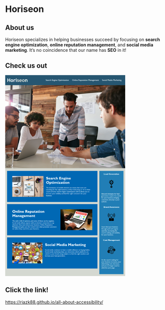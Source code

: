 # Horiseon

## About us

Horiseon specializes in helping businesses succeed by focusing on **search engine optimization**, **online reputation management**, and **social media marketing**. It’s no coincidence that our name has **SEO** in it!

## Check us out

![](Develop/assets/images/Horiseon.png)

## Click the link!

https://riazk88.github.io/all-about-accessibility/
